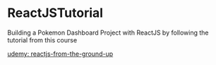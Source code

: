 # ReactJSTutorial

Building a Pokemon Dashboard Project with ReactJS 
by following the tutorial from this course

[udemy: reactjs-from-the-ground-up](https://www.udemy.com/reactjs-from-the-ground-up/)
